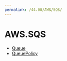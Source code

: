 ```yaml
---
permalink: /44.00/AWS/SQS/
---
```


# AWS.SQS



* [Queue](Queue.md)
* [QueuePolicy](QueuePolicy.md)